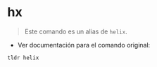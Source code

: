 # hx

> Este comando es un alias de `helix`.

- Ver documentación para el comando original:

`tldr helix`
